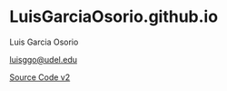 # LuisGarciaOsorio.github.io

Luis Garcia Osorio

luisggo@udel.edu

[Source Code v2](https://github.com/LuisGarciaOsorio/LuisGarciaOsorio.github.io)

